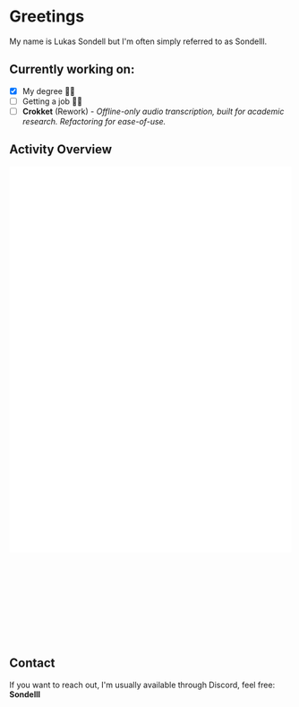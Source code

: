 # Greetings
My name is Lukas Sondell but I'm often simply referred to as Sondelll.

## Currently working on:
- [x] My degree 👨‍🎓  
- [ ] Getting a job 🕵️‍♂️  
- [ ] **Crokket** (Rework) - _Offline-only audio transcription, built for academic research. Refactoring for ease-of-use._
## Activity Overview
![SVG Profile Header](github-metrics.svg)
<svg src="github-metrics.svg" style={{width:100%}}>

## Contact
If you want to reach out, I'm usually available through Discord, feel free:
**Sondelll**

